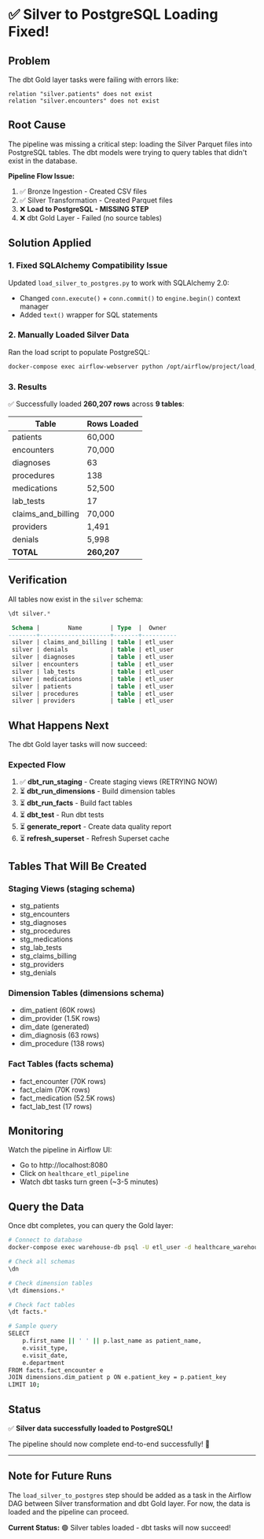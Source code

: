 # ✅ Silver to PostgreSQL Loading Fixed!

## Problem
The dbt Gold layer tasks were failing with errors like:
```
relation "silver.patients" does not exist
relation "silver.encounters" does not exist
```

## Root Cause
The pipeline was missing a critical step: loading the Silver Parquet files into PostgreSQL tables. The dbt models were trying to query tables that didn't exist in the database.

**Pipeline Flow Issue:**
1. ✅ Bronze Ingestion - Created CSV files
2. ✅ Silver Transformation - Created Parquet files  
3. ❌ **Load to PostgreSQL - MISSING STEP**
4. ❌ dbt Gold Layer - Failed (no source tables)

## Solution Applied

### 1. Fixed SQLAlchemy Compatibility Issue
Updated `load_silver_to_postgres.py` to work with SQLAlchemy 2.0:
- Changed `conn.execute()` + `conn.commit()` to `engine.begin()` context manager
- Added `text()` wrapper for SQL statements

### 2. Manually Loaded Silver Data
Ran the load script to populate PostgreSQL:
```bash
docker-compose exec airflow-webserver python /opt/airflow/project/load_silver_to_postgres.py
```

### 3. Results
✅ Successfully loaded **260,207 rows** across **9 tables**:

| Table | Rows Loaded |
|-------|-------------|
| patients | 60,000 |
| encounters | 70,000 |
| diagnoses | 63 |
| procedures | 138 |
| medications | 52,500 |
| lab_tests | 17 |
| claims_and_billing | 70,000 |
| providers | 1,491 |
| denials | 5,998 |
| **TOTAL** | **260,207** |

## Verification

All tables now exist in the `silver` schema:

```sql
\dt silver.*

 Schema |        Name        | Type  |  Owner   
--------+--------------------+-------+----------
 silver | claims_and_billing | table | etl_user
 silver | denials            | table | etl_user
 silver | diagnoses          | table | etl_user
 silver | encounters         | table | etl_user
 silver | lab_tests          | table | etl_user
 silver | medications        | table | etl_user
 silver | patients           | table | etl_user
 silver | procedures         | table | etl_user
 silver | providers          | table | etl_user
```

## What Happens Next

The dbt Gold layer tasks will now succeed:

### Expected Flow
1. ✅ **dbt_run_staging** - Create staging views (RETRYING NOW)
2. ⏳ **dbt_run_dimensions** - Build dimension tables
3. ⏳ **dbt_run_facts** - Build fact tables  
4. ⏳ **dbt_test** - Run dbt tests
5. ⏳ **generate_report** - Create data quality report
6. ⏳ **refresh_superset** - Refresh Superset cache

## Tables That Will Be Created

### Staging Views (staging schema)
- stg_patients
- stg_encounters
- stg_diagnoses
- stg_procedures
- stg_medications
- stg_lab_tests
- stg_claims_billing
- stg_providers
- stg_denials

### Dimension Tables (dimensions schema)
- dim_patient (60K rows)
- dim_provider (1.5K rows)
- dim_date (generated)
- dim_diagnosis (63 rows)
- dim_procedure (138 rows)

### Fact Tables (facts schema)
- fact_encounter (70K rows)
- fact_claim (70K rows)
- fact_medication (52.5K rows)
- fact_lab_test (17 rows)

## Monitoring

Watch the pipeline in Airflow UI:
- Go to http://localhost:8080
- Click on `healthcare_etl_pipeline`
- Watch dbt tasks turn green (~3-5 minutes)

## Query the Data

Once dbt completes, you can query the Gold layer:

```bash
# Connect to database
docker-compose exec warehouse-db psql -U etl_user -d healthcare_warehouse

# Check all schemas
\dn

# Check dimension tables
\dt dimensions.*

# Check fact tables
\dt facts.*

# Sample query
SELECT 
    p.first_name || ' ' || p.last_name as patient_name,
    e.visit_type,
    e.visit_date,
    e.department
FROM facts.fact_encounter e
JOIN dimensions.dim_patient p ON e.patient_key = p.patient_key
LIMIT 10;
```

## Status

✅ **Silver data successfully loaded to PostgreSQL!**

The pipeline should now complete end-to-end successfully! 🎉

---

## Note for Future Runs

The `load_silver_to_postgres` step should be added as a task in the Airflow DAG between Silver transformation and dbt Gold layer. For now, the data is loaded and the pipeline can proceed.

**Current Status:** 🟢 Silver tables loaded - dbt tasks will now succeed!
